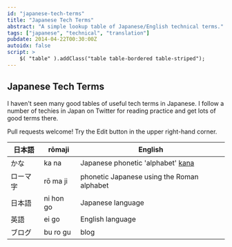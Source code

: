 ```yaml
---
id: "japanese-tech-terms"
title: "Japanese Tech Terms"
abstract: "A simple lookup table of Japanese/English technical terms."
tags: ["japanese", "technical", "translation"]
pubdate: 2014-04-22T00:30:00Z
autoidx: false
script: >
    $( "table" ).addClass("table table-bordered table-striped");
---
```


Japanese Tech Terms
-------------------

I haven't seen many good tables of useful tech terms in Japanese. I follow a number of techies in
Japan on Twitter for reading practice and get lots of good terms there.

Pull requests welcome! Try the Edit button in the upper right-hand corner.

日本語                | rōmaji                 | English
----------------------|------------------------|-----------------------------------------------------------------------
かな                  | ka na                  | Japanese phonetic 'alphabet' [kana](http://en.wikipedia.org/wiki/Kana)
ローマ字              | rō ma ji               | phonetic Japanese using the Roman alphabet
日本語                | ni hon go              | Japanese language
英語                  | ei go                  | English language
ブログ                | bu ro gu               | blog
